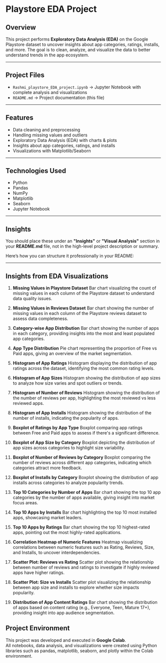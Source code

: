 # Playstore EDA Project

## Overview
This project performs **Exploratory Data Analysis (EDA)** on the Google Playstore dataset to uncover insights about app categories, ratings, installs, and more. The goal is to clean, analyze, and visualize the data to better understand trends in the app ecosystem.

---

## Project Files
- `Rashmi_playstore_EDA_project.ipynb` → Jupyter Notebook with complete analysis and visualizations  
- `README.md` → Project documentation (this file)  

---

## Features
- Data cleaning and preprocessing  
- Handling missing values and outliers  
- Exploratory Data Analysis (EDA) with charts & plots  
- Insights about app categories, ratings, and installs  
- Visualizations with Matplotlib/Seaborn  

---

## Technologies Used
- Python  
- Pandas  
- NumPy  
- Matplotlib  
- Seaborn  
- Jupyter Notebook  


---

## Insights
You should place these under an **"Insights"** or **"Visual Analysis"** section in your **README.md** file, not in the high-level project description or summary.

Here’s how you can structure it professionally in your README:

---

## Insights from EDA Visualizations

1. **Missing Values in Playstore Dataset**
   Bar chart visualizing the count of missing values in each column of the Playstore dataset to understand data quality issues.

2. **Missing Values in Reviews Dataset**
   Bar chart showing the number of missing values in each column of the Playstore reviews dataset to assess data completeness.

3. **Category-wise App Distribution**
   Bar chart showing the number of apps in each category, providing insights into the most and least populated app categories.

4. **App Type Distribution**
   Pie chart representing the proportion of Free vs Paid apps, giving an overview of the market segmentation.

5. **Histogram of App Ratings**
   Histogram displaying the distribution of app ratings across the dataset, identifying the most common rating levels.

6. **Histogram of App Sizes**
   Histogram showing the distribution of app sizes to analyze how size varies and spot outliers or trends.

7. **Histogram of Number of Reviews**
   Histogram showing the distribution of the number of reviews per app, highlighting the most reviewed vs less reviewed apps.

8. **Histogram of App Installs**
   Histogram showing the distribution of the number of installs, indicating the popularity of apps.

9. **Boxplot of Ratings by App Type**
   Boxplot comparing app ratings between Free and Paid apps to assess if there's a significant difference.

10. **Boxplot of App Size by Category**
    Boxplot depicting the distribution of app sizes across categories to highlight size variability.

11. **Boxplot of Number of Reviews by Category**
    Boxplot comparing the number of reviews across different app categories, indicating which categories attract more feedback.

12. **Boxplot of Installs by Category**
    Boxplot showing the distribution of app installs across categories to analyze popularity trends.

13. **Top 10 Categories by Number of Apps**
    Bar chart showing the top 10 app categories by the number of apps available, giving insight into market focus areas.

14. **Top 10 Apps by Installs**
    Bar chart highlighting the top 10 most installed apps, showcasing market leaders.

15. **Top 10 Apps by Ratings**
    Bar chart showing the top 10 highest-rated apps, pointing out the most highly-rated applications.

16. **Correlation Heatmap of Numeric Features**
    Heatmap visualizing correlations between numeric features such as Rating, Reviews, Size, and Installs, to uncover interdependencies.

17. **Scatter Plot: Reviews vs Rating**
    Scatter plot showing the relationship between number of reviews and ratings to investigate if highly reviewed apps have higher ratings.

18. **Scatter Plot: Size vs Installs**
    Scatter plot visualizing the relationship between app size and installs to explore whether size impacts popularity.

19. **Distribution of App Content Ratings**
    Bar chart showing the distribution of apps based on content rating (e.g., Everyone, Teen, Mature 17+), providing insight into app audience segmentation.

## Project Environment

This project was developed and executed in **Google Colab**.  
All notebooks, data analysis, and visualizations were created using Python libraries such as pandas, matplotlib, seaborn, and plotly within the Colab environment.





